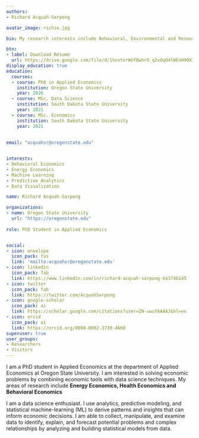 ```yaml
---
authors:
- Richard Acquah-Sarpong

avatar_image: richie.jpg

bio: My research interests include Behavioral, Environmental and Resource Economics.

btn:
- label: Download Resume
  url: https://drive.google.com/file/d/1hnxtnrWUfBwhrO_q2vOqO4lWEnH90XJW/view?usp=sharing
display_education: true
education:
  courses:
  - course: PhD in Applied Economics
    institution: Oregon State University
    year: 2026
  - course: MSc. Data Science
    institution: South Dakota State University
    year: 2021
  - course: MSc. Economics
    institution: South Dakota State University
    year: 2021
    
    
email: "acquahsr@oregonstate.edu"


interests:
- Behavioral Economics
- Energy Economics
- Machine Learning
- Predictive Analytics
- Data Visualization

name: Richard Acquah-Sarpong

organizations:
- name: Oregon State University
  url: "https://oregonstate.edu"
  
role: PhD Student in Applied Economics


social:
- icon: envelope
  icon_pack: fas
  link: 'mailto:acquahsr@oregonstate.edu'
- icon: linkedin
  icon_pack: fab
  link: https://www.linkedin.com/in/richard-acquah-sarpong-ba3746145 
- icon: twitter
  icon_pack: fab
  link: https://twitter.com/AcquahSarpong
- icon: google-scholar
  icon_pack: ai
  link: https://scholar.google.com/citations?user=ZN-uwuYAAAAJ&hl=en
- icon: orcid
  icon_pack: ai
  link: https://orcid.org/0000-0002-3730-4660
superuser: true
user_groups:
- Researchers
- Visitors
---
```


I am a PhD student in Applied Economics at the department of Applied Economics at Oregon State University. I am interested in solving economic problems by combining economic tools with data science techniques.
My areas of research include **Energy Economics, Health Economics and Behavioral Economics** 

I am a data science enthusiast. I use analytics, predictive modeling, and statistical machine-learning (ML) to derive patterns and insights that can inform economic decisions. I am able to collect, manipulate, and examine data to identify, explain, and forecast potential problems and complex relationships by analyzing and building statistical models from data.


